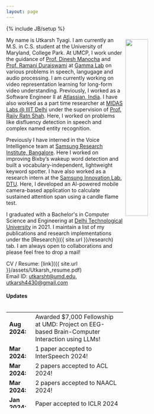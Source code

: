 ```yaml
---
layout: page
---
```

{% include JB/setup %}

<img style="float: right; width: 35%; padding: 6px;" src=" {{ site.url }}assets/IMG_4207.jpg">

My name is Utkarsh Tyagi. I am currently an M.S. in C.S. student at the University of Maryland, College Park. At UMCP, I work under the guidance of [Prof. Dinesh Manocha](https://scholar.google.com/citations?user=X08l_4IAAAAJ&hl=en) and [Prof. Ramani Duraiswami](https://scholar.google.com/citations?user=RCmfc0cAAAAJ&hl=en) at [Gamma Lab](https://gamma.umd.edu/) on various problems in speech, langugage and audio processing. I am currently working on video representation learning for long-form video understanding. Previously, I worked as a Software Engineer II at [Atlassian, India](https://www.atlassian.com/). I have also worked as a part time researcher at [MIDAS Labs @ IIIT Delhi](http://midas.iiitd.edu.in/) under the supervision of [Prof. Rajiv Ratn Shah](https://www.iiitd.ac.in/rajivratn). Here, I worked on problems like disfluency detection in speech and complex named entity recognition.

Previously I have interned in the Voice Intelligence team at [Samsung Research Institute, Bangalore](https://research.samsung.com/sri-b). Here I worked on improving Bixby’s wakeup word detection and built a  vocabulary-independent, lightweight keyword spotter. I have also worked as a research intern at the [Samsung Innovation Lab, DTU](https://sites.google.com/view/sdarldtu/home?authuser=1&pli=1). Here, I developed an AI-powered mobile camera-based application to calculate sustained attention span using a candle flame test.

I graduated with a Bachelor's in Computer Science and Engineering at [Delhi Technological University](https://www.dtu.ac.in/) in 2021. I maintain a list of my publications and research implementations under the [Research]({{ site.url }}/research) tab. I am always open to collaborations and please feel free to drop a mail!

CV / Resume: [link]({{ site.url }}/assets/Utkarsh_resume.pdf)<br />
Email ID: [utkarsht@umd.edu](mailto:utkarsht@umd.edu), [utkarsh4430@gmail.com](mailto:utkarsh4430@gmail.com)

#### Updates

<div style="height:275px;overflow:auto;">
<table>
<col width="100px">
<col width="630px">
  <tr><td><b>Aug 2024:</b></td><td>Awarded $7,000 Fellowship at UMD: Project on EEG-based Brain-Computer Interaction using LLMs!</td></tr>
  <tr><td><b>Mar 2024:</b></td><td>1 paper accepted to InterSpeech 2024!</td></tr>
  <tr><td><b>Mar 2024:</b></td><td>2 papers accepted to ACL 2024!</td></tr>
  <tr><td><b>Mar 2024:</b></td><td>2 papers accepted to NAACL 2024!</td></tr>
  <!-- <tr><td><b>Feb 2024:</b></td><td>Submitted 2 papers to ACL 2024!</td></tr> -->
  <tr><td><b>Jan 2024:</b></td><td>Paper accepted to ICLR 2024</td></tr>
  <tr><td><b>Dec 2023:</b></td><td>Attended EMNLP in-person in Singapore!</td></tr>
  <tr><td><b>Oct 2023:</b></td><td>2 papers accepted to EMNLP 2023!</td></tr>
  <!-- <tr><td><b>Sep 2023:</b></td><td>1 paper submitted to ICLR 2024!</td></tr> -->
  <tr><td><b>Aug 2023:</b></td><td>Started my MS in CS at the University of Maryland, College Park!</td></tr>
  <!-- <tr><td><b>Jul 2023:</b></td><td>1 paper submitted to AAAI 2023!</td></tr> -->
  <tr><td><b>Jul 2023:</b></td><td>Paper accepted to ICCV 2023!</td></tr>
  <!-- <tr><td><b>May 2023:</b></td><td>3 papers submitted to EMNLP 2023!</td></tr> -->
  <tr><td><b>May 2023:</b></td><td>Paper accepted to Interspeech 2023!</td></tr>
  <tr><td><b>Apr 2023:</b></td><td>Paper accepted to ACL 2023!</td></tr>
  <tr><td><b>Apr 2023:</b></td><td>Paper accepted to SIGIR 2023!</td></tr>
  <!-- <tr><td><b>Mar 2023:</b></td><td>2 papers submitted to Interspeech 2023!</td></tr> -->
  <!-- <tr><td><b>Mar 2023:</b></td><td>Paper on implicit hate speech detection submitted to IJCAI 2023!</td></tr> -->
  <!-- <tr><td><b>Feb 2023:</b></td><td>Paper submitted to SIGIR 2023!</td></tr> -->
  <!-- <tr><td><b>Jan 2023:</b></td><td>Paper submitted to ACL 2023!</td></tr> -->
  <tr><td><b>Dec 2022:</b></td><td>Paper on implicit hate speech detection in online conversations accepted in De-factify 2 @ AAAI 2023!</td></tr>
  <!-- <tr><td><b>Oct 2022:</b></td><td>2 papers submitted to IEEE ICASSP 2023! Pre-print and code now available!</td></tr> -->
  <tr><td><b>Sep 2022:</b></td><td>2 patents filed with Atlassian on incident management in multi-party communication channels!</td></tr>
  <tr><td><b>Sep 2022:</b></td><td>Promoted to Software Engineer 2 at Atlassian!</td></tr>
  <tr><td><b>Sep 2022:</b></td><td>Started collaborating with the Gamma Lab at the University of Maryland, College Park!</td></tr>
  <tr><td><b>Mar 2022:</b></td><td>Joined MIDAS Lab, IIIT Delhi. More details on the research can be found in the Research section!</td></tr>
  <tr><td><b>Jul 2021:</b></td><td>Started as a Software Engineer at Atlassian!</td></tr>